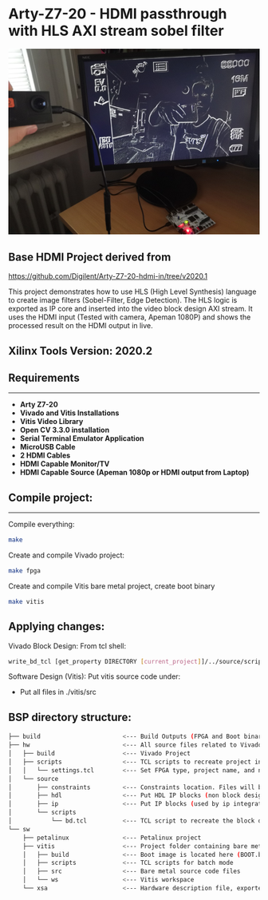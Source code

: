 # Arty-Z7-20 - HDMI passthrough with HLS AXI stream sobel filter 

![image](sobel_filter.png)

## Base HDMI Project derived from 
https://github.com/Digilent/Arty-Z7-20-hdmi-in/tree/v2020.1

This project demonstrates how to use HLS (High Level Synthesis) language to create image filters (Sobel-Filter, Edge Detection). The HLS logic is exported as 
IP core and inserted into the video block design AXI stream. It uses the HDMI input (Tested with camera, Apeman 1080P) and shows the processed result on the HDMI output in live.

## Xilinx Tools Version: 2020.2

## Requirements
------------
* **Arty Z7-20**
* **Vivado and Vitis Installations**
* **Vitis Video Library** 
* **Open CV 3.3.0 installation**
* **Serial Terminal Emulator Application**
* **MicroUSB Cable**
* **2 HDMI Cables**
* **HDMI Capable Monitor/TV**
* **HDMI Capable Source (Apeman 1080p or HDMI output from Laptop)**

## Compile project:
------
Compile everything: 
```bash
make
```

Create and compile Vivado project: 
```bash
make fpga
```

Create and compile Vitis bare metal project, create boot binary
```bash
make vitis
```

Applying changes:
------
Vivado Block Design: From tcl shell:
```bash
write_bd_tcl [get_property DIRECTORY [current_project]]/../source/scripts/bd.tcl -include_layout -force
```

Software Design (Vitis): Put vitis source code under:
* Put all files in ./vitis/src 

BSP directory structure: 
------
```bash
├── build                       <--- Build Outputs (FPGA and Boot binaries)
├── hw                          <--- All source files related to Vivado Design 
│   ├── build                   <--- Vivado Project  
│   ├── scripts                 <--- TCL scripts to recreate project in batch mode
│   │   └── settings.tcl        <--- Set FPGA type, project name, and number of processors for compilation 
│   └── source
│       ├── constraints         <--- Constraints location. Files will be imported during creation
│       ├── hdl                 <--- Put HDL IP blocks (non block design) here
│       ├── ip                  <--- Put IP blocks (used by ip integrator) here
│       └── scripts
│           └── bd.tcl          <--- TCL script to recreate the block design.
└── sw
    ├── petalinux               <--- Petalinux project 
    ├── vitis                   <--- Project folder containing bare metal application 
    │   ├── build               <--- Boot image is located here (BOOT.bin)
    │   ├── scripts             <--- TCL scripts for batch mode
    │   ├── src                 <--- Bare metal source code files
    │   └── ws                  <--- Vitis workspace
    └── xsa                     <--- Hardware description file, exported by vivado
```